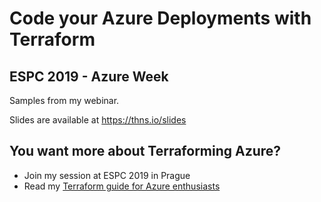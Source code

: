 # Code your Azure Deployments with Terraform
## ESPC 2019 - Azure Week

Samples from my webinar.

Slides are available at https://thns.io/slides

## You want more about Terraforming Azure?

 - Join my session at ESPC 2019 in Prague
 - Read my [Terraform guide for Azure enthusiasts](https://thns.io/terraform-guide)
